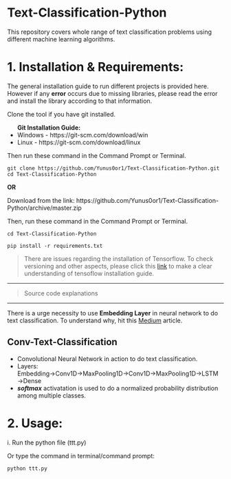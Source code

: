 # Text-Classification-Python

This repository covers whole range of text classification problems using different machine learning algorithms.

# 1. Installation & Requirements:
The general installation guide to run different projects is provided here. However if any **error** occurs due to missing libraries, please read the error and install the library according to that information.

<p> Clone the tool if you have git installed. </p>
<b> <ul> Git Installation Guide: </b>
  <li>Windows - https://git-scm.com/download/win </li>
  <li>Linux - https://git-scm.com/download/linux </li>
  </ul>
Then run these command in the Command Prompt or Terminal.

```
git clone https://github.com/Yunus0or1/Text-Classification-Python.git
cd Text-Classification-Python
```
<p> <b>        OR </b> </p>
<p> Download from the link: https://github.com/Yunus0or1/Text-Classification-Python/archive/master.zip <p>
Then, run these command in the Command Prompt or Terminal.

```
cd Text-Classification-Python
```

```
pip install -r requirements.txt
```
> There are issues regarding the installation of Tensorflow. To check versioning and other aspects, please click this [link](https://github.com/Yunus0or1/Object-Detection-Python/blob/master/README.md) to make a clear understanding of tensoflow installation guide. 

___
> Source code explanations
___

There is a urge necessity to use **Embedding Layer** in neural network to do text classification. To understand why, hit this [Medium](https://towardsdatascience.com/deep-learning-4-embedding-layers-f9a02d55ac12) article. 

## Conv-Text-Classification

 - Convolutional Neural Network in action to do text classification.
 - Layers: Embedding&#8594;Conv1D&#8594;MaxPooling1D&#8594;Conv1D&#8594;MaxPooling1D&#8594;LSTM&#8594;Dense
 - ***softmax*** activatation is used to do a normalized probability distribution among multiple classes.

# 2. Usage:
<p> i. Run the python file (ttt.py) </p>

<p> Or type the command in terminal/command prompt: </p>

```
python ttt.py
```
